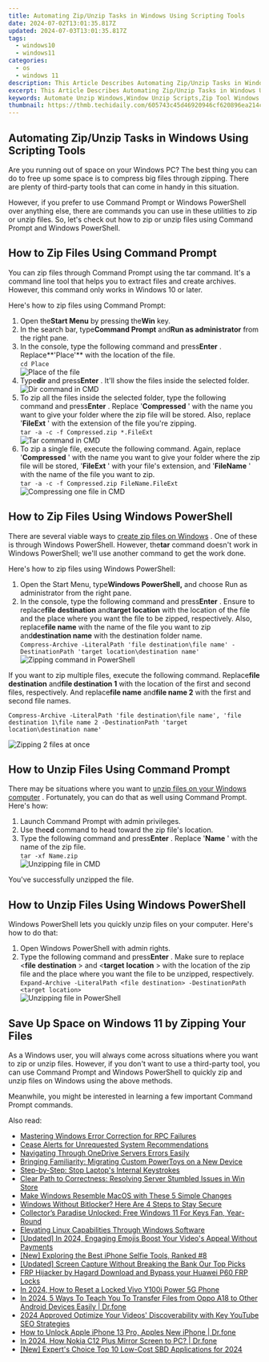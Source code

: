 ```yaml
---
title: Automating Zip/Unzip Tasks in Windows Using Scripting Tools
date: 2024-07-02T13:01:35.817Z
updated: 2024-07-03T13:01:35.817Z
tags:
  - windows10
  - windows11
categories:
  - os
  - windows 11
description: This Article Describes Automating Zip/Unzip Tasks in Windows Using Scripting Tools
excerpt: This Article Describes Automating Zip/Unzip Tasks in Windows Using Scripting Tools
keywords: Automate Unzip Windows,Window Unzip Scripts,Zip Tool Windows Script,Windows File Automation,Script Zip Extract Windows,Easy Windows Unzip Script,Scripting Tools Unzip Task
thumbnail: https://thmb.techidaily.com/605743c45d46920946cf620896ea214cdef6126e457144d63179eeaf5994b016.jpg
---
```


## Automating Zip/Unzip Tasks in Windows Using Scripting Tools

 Are you running out of space on your Windows PC? The best thing you can do to free up some space is to compress big files through zipping. There are plenty of third-party tools that can come in handy in this situation.

 However, if you prefer to use Command Prompt or Windows PowerShell over anything else, there are commands you can use in these utilities to zip or unzip files. So, let's check out how to zip or unzip files using Command Prompt and Windows PowerShell.

## How to Zip Files Using Command Prompt

 You can zip files through Command Prompt using the tar command. It's a command line tool that helps you to extract files and create archives. However, this command only works in Windows 10 or later.

Here's how to zip files using Command Prompt:

1. Open the**Start Menu** by pressing the**Win** key.
2. In the search bar, type**Command Prompt** and**Run as administrator** from the right pane.
3. In the console, type the following command and press**Enter** . Replace**'Place'** with the location of the file.  
`cd Place`  
![Place of the file](https://static1.makeuseofimages.com/wordpress/wp-content/uploads/2023/02/place.jpg)
4. Type**dir** and press**Enter** . It'll show the files inside the selected folder.  
![Dir command in CMD](https://static1.makeuseofimages.com/wordpress/wp-content/uploads/2023/02/dir.jpg)
5. To zip all the files inside the selected folder, type the following command and press**Enter** . Replace '**Compressed** ' with the name you want to give your folder where the zip file will be stored. Also, replace '**FileExt** ' with the extension of the file you're zipping.  
`tar -a -c -f Compressed.zip *.FileExt`  
![Tar command in CMD](https://static1.makeuseofimages.com/wordpress/wp-content/uploads/2023/02/tar.jpg)
6. To zip a single file, execute the following command. Again, replace '**Compressed** ' with the name you want to give your folder where the zip file will be stored, '**FileExt** ' with your file's extension, and '**FileName** ' with the name of the file you want to zip.  
`tar -a -c -f Compressed.zip FileName.FileExt`  
![Compressing one file in CMD](https://static1.makeuseofimages.com/wordpress/wp-content/uploads/2023/02/compressing-one-file.jpg)

## How to Zip Files Using Windows PowerShell

 There are several viable ways to [create zip files on Windows](https://www.makeuseof.com/easy-ways-create-zip-file-windows-10/) . One of these is through Windows PowerShell. However, the**tar** command doesn't work in Windows PowerShell; we'll use another command to get the work done.

Here's how to zip files using Windows PowerShell:

1. Open the Start Menu, type**Windows PowerShell,** and choose Run as administrator from the right pane.
2. In the console, type the following command and press**Enter** . Ensure to replace**file destination** and**target location** with the location of the file and the place where you want the file to be zipped, respectively. Also, replace**file name** with the name of the file you want to zip and**destination name** with the destination folder name.  
`Compress-Archive -LiteralPath 'file destination\file name' -DestinationPath 'target location\destination name'`  
![Zipping command in PowerShell](https://static1.makeuseofimages.com/wordpress/wp-content/uploads/2023/02/zipping.jpg)

 If you want to zip multiple files, execute the following command. Replace**file destination** and**file destination 1** with the location of the first and second files, respectively. And replace**file name** and**file name 2** with the first and second file names.

`Compress-Archive -LiteralPath 'file destination\file name', 'file destination 1\file name 2 -DestinationPath 'target location\destination name'  
`

![Zipping 2 files at once](https://static1.makeuseofimages.com/wordpress/wp-content/uploads/2023/02/zipping-2.jpg)

## How to Unzip Files Using Command Prompt

 There may be situations where you want to [unzip files on your Windows computer](https://www.makeuseof.com/unzip-files-windows-10/) . Fortunately, you can do that as well using Command Prompt. Here's how:

1. Launch Command Prompt with admin privileges.
2. Use the**cd** command to head toward the zip file's location.
3. Type the following command and press**Enter** . Replace '**Name** ' with the name of the zip file.  
`tar -xf Name.zip`  
![Unzipping file in CMD](https://static1.makeuseofimages.com/wordpress/wp-content/uploads/2023/02/unzipping-file.jpg)

You've successfully unzipped the file.

## How to Unzip Files Using Windows PowerShell

 Windows PowerShell lets you quickly unzip files on your computer. Here's how to do that:

1. Open Windows PowerShell with admin rights.
2. Type the following command and press**Enter** . Make sure to replace <**file** **destination** \> and <**target** **location** \> with the location of the zip file and the place where you want the file to be unzipped, respectively.  
`Expand-Archive -LiteralPath <file destination> -DestinationPath <target location>`  
![Unzipping file in PowerShell](https://static1.makeuseofimages.com/wordpress/wp-content/uploads/2023/02/unzipping.jpg)

## Save Up Space on Windows 11 by Zipping Your Files

 As a Windows user, you will always come across situations where you want to zip or unzip files. However, if you don't want to use a third-party tool, you can use Command Prompt and Windows PowerShell to quickly zip and unzip files on Windows using the above methods.

 Meanwhile, you might be interested in learning a few important Command Prompt commands.


<ins class="adsbygoogle"
     style="display:block"
     data-ad-format="autorelaxed"
     data-ad-client="ca-pub-7571918770474297"
     data-ad-slot="1223367746"></ins>



<ins class="adsbygoogle"
     style="display:block"
     data-ad-client="ca-pub-7571918770474297"
     data-ad-slot="8358498916"
     data-ad-format="auto"
     data-full-width-responsive="true"></ins>

<span class="atpl-alsoreadstyle">Also read:</span>
<div><ul>
<li><a href="https://win11.techidaily.com/mastering-windows-error-correction-for-rpc-failures/"><u>Mastering Windows Error Correction for RPC Failures</u></a></li>
<li><a href="https://win11.techidaily.com/cease-alerts-for-unrequested-system-recommendations/"><u>Cease Alerts for Unrequested System Recommendations</u></a></li>
<li><a href="https://win11.techidaily.com/navigating-through-onedrive-servers-errors-easily/"><u>Navigating Through OneDrive Servers Errors Easily</u></a></li>
<li><a href="https://win11.techidaily.com/bringing-familiarity-migrating-custom-powertoys-on-a-new-device/"><u>Bringing Familiarity: Migrating Custom PowerToys on a New Device</u></a></li>
<li><a href="https://win11.techidaily.com/step-by-step-stop-laptops-internal-keystrokes/"><u>Step-by-Step: Stop Laptop's Internal Keystrokes</u></a></li>
<li><a href="https://win11.techidaily.com/clear-path-to-correctness-resolving-server-stumbled-issues-in-win-store/"><u>Clear Path to Correctness: Resolving Server Stumbled Issues in Win Store</u></a></li>
<li><a href="https://win11.techidaily.com/make-windows-resemble-macos-with-these-5-simple-changes/"><u>Make Windows Resemble MacOS with These 5 Simple Changes</u></a></li>
<li><a href="https://win11.techidaily.com/windows-without-bitlocker-here-are-4-steps-to-stay-secure/"><u>Windows Without Bitlocker? Here Are 4 Steps to Stay Secure</u></a></li>
<li><a href="https://win11.techidaily.com/collectors-paradise-unlocked-free-windows-11-for-keys-fan-year-round/"><u>Collector’s Paradise Unlocked: Free Windows 11 For Keys Fan, Year-Round</u></a></li>
<li><a href="https://win11.techidaily.com/elevating-linux-capabilities-through-windows-software/"><u>Elevating Linux Capabilities Through Windows Software</u></a></li>
<li><a href="https://facebook-record-videos.techidaily.com/updated-in-2024-engaging-emojis-boost-your-videos-appeal-without-payments/"><u>[Updated] In 2024, Engaging Emojis  Boost Your Video's Appeal Without Payments</u></a></li>
<li><a href="https://some-techniques.techidaily.com/new-exploring-the-best-iphone-selfie-tools-ranked-8/"><u>[New] Exploring the Best iPhone Selfie Tools, Ranked #8</u></a></li>
<li><a href="https://video-capture.techidaily.com/updated-screen-capture-without-breaking-the-bank-our-top-picks/"><u>[Updated] Screen Capture Without Breaking the Bank  Our Top Picks</u></a></li>
<li><a href="https://android-frp.techidaily.com/frp-hijacker-by-hagard-download-and-bypass-your-huawei-p60-frp-locks-by-drfone-android/"><u>FRP Hijacker by Hagard Download and Bypass your Huawei P60 FRP Locks</u></a></li>
<li><a href="https://unlock-android.techidaily.com/in-2024-how-to-reset-a-locked-vivo-y100i-power-5g-phone-by-drfone-android/"><u>In 2024, How to Reset a Locked Vivo Y100i Power 5G Phone</u></a></li>
<li><a href="https://android-transfer.techidaily.com/in-2024-5-ways-to-teach-you-to-transfer-files-from-oppo-a18-to-other-android-devices-easily-drfone-by-drfone-transfer-from-android-transfer-from-android/"><u>In 2024, 5 Ways To Teach You To Transfer Files from Oppo A18 to Other Android Devices Easily | Dr.fone</u></a></li>
<li><a href="https://youtube-lab.techidaily.com/approved-optimize-your-videos-discoverability-with-key-youtube-seo-strategies/"><u>2024 Approved  Optimize Your Videos' Discoverability with Key YouTube SEO Strategies</u></a></li>
<li><a href="https://iphone-unlock.techidaily.com/how-to-unlock-apple-iphone-13-pro-apples-new-iphone-drfone-by-drfone-ios/"><u>How to Unlock Apple iPhone 13 Pro, Apples New iPhone | Dr.fone</u></a></li>
<li><a href="https://screen-mirror.techidaily.com/in-2024-how-nokia-c12-plus-mirror-screen-to-pc-drfone-by-drfone-android/"><u>In 2024, How Nokia C12 Plus Mirror Screen to PC? | Dr.fone</u></a></li>
<li><a href="https://facebook-video-footage.techidaily.com/new-experts-choice-top-10-low-cost-sbd-applications-for-2024/"><u>[New] Expert's Choice  Top 10 Low-Cost SBD Applications for 2024</u></a></li>
</ul></div>

